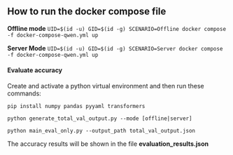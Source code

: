 ## How to run the docker compose file ##

**Offline mode**
```UID=$(id -u) GID=$(id -g) SCENARIO=Offline docker compose -f docker-compose-qwen.yml up```

**Server Mode**
```UID=$(id -u) GID=$(id -g) SCENARIO=Server docker compose -f docker-compose-qwen.yml up```

#### Evaluate accuracy ####

Create and activate a python virtual environment and then run these commands:

```pip install numpy pandas pyyaml transformers```

```python generate_total_val_output.py --mode [offline|server]```

```python main_eval_only.py --output_path total_val_output.json```

The accuracy results will be shown in the file **evaluation_results.json**